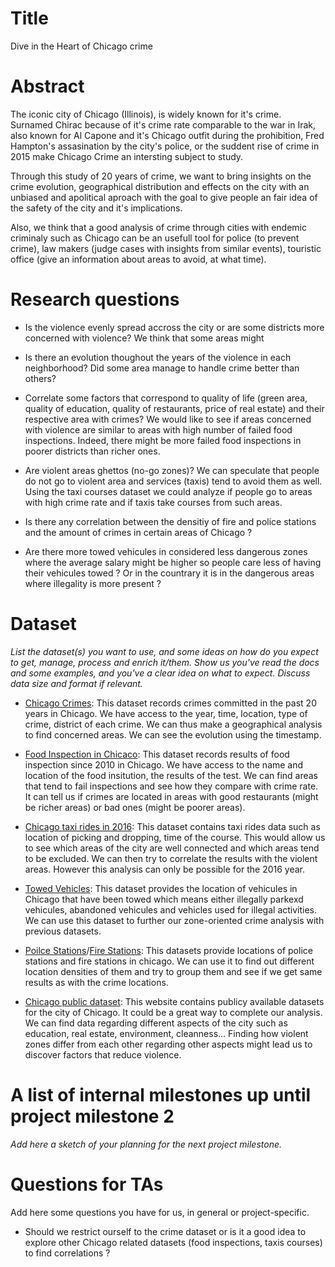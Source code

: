 # Title

Dive in the Heart of Chicago crime


# Abstract

The iconic city of Chicago (Illinois), is widely known for it's crime. Surnamed Chirac because of it's crime rate comparable to the war in Irak, also known for Al Capone and it's Chicago outfit during the prohibition, Fred Hampton's assasination by the city's police, or the suddent rise of crime in 2015 make Chicago Crime an intersting subject to study.

Through this study of 20 years of crime, we want to bring insights on the crime evolution, geographical distribution and effects on the city with an unbiased and apolitical aproach with the goal to give people an fair idea of the safety of the city and it's implications.

Also, we think that a good analysis of crime through cities with endemic criminaly such as Chicago can be an usefull tool for police (to prevent crime), law makers (judge cases with insights from similar events), touristic office (give an information about areas to avoid, at what time).


# Research questions

- Is the violence evenly spread accross the city or are some districts more concerned with violence? We think that some areas might 

- Is there an evolution thoughout the years of the violence in each neighborhood? Did some area manage to handle crime better than others?

- Correlate some factors that correspond to quality of life (green area, quality of education, quality of restaurants, price of real estate) and their respective area with crimes? We would like to see if areas concerned with violence are similar to areas with high number of failed food inspections. Indeed, there might be more failed food inspections in poorer districts than richer ones.

- Are violent areas ghettos (no-go zones)? We can speculate that people do not go to violent area and services (taxis) tend to avoid them as well. Using the taxi courses dataset we could analyze if people go to areas with high crime rate and if taxis take courses from such areas.

- Is there any correlation between the densitiy of fire and police stations and the amount of crimes in certain areas of Chicago ?

- Are there more towed vehicules in considered less dangerous zones where the average salary might be higher so people care less of having their vehicules towed ? Or in the countrary it is in the dangerous areas where illegality is more present ?

# Dataset
_List the dataset(s) you want to use, and some ideas on how do you expect to get, manage, process and enrich it/them. Show us you've read the docs and some examples, and you've a clear idea on what to expect. Discuss data size and format if relevant._

- [Chicago Crimes](https://www.kaggle.com/chicago/chicago-crime):
This dataset records crimes committed in the past 20 years in Chicago. We have access to the year, time, location, type of crime, district of each crime. We can thus make a geographical analysis to find concerned areas. We can see the evolution using the timestamp.

- [Food Inspection in Chicaco](https://www.kaggle.com/chicago/chicago-food-inspections):
This dataset records results of food inspection since 2010 in Chicago. We have access to the name and location of the food insitution, the results of the test. We can find areas that tend to fail inspections and see how they compare with crime rate.  It can tell us if crimes are located in areas with good restaurants (might be richer areas) or bad ones (might be poorer areas).

- [Chicago taxi rides in 2016](https://www.kaggle.com/chicago/chicago-taxi-rides-2016):
This dataset contains taxi rides data such as location of picking and dropping, time of the course. This would allow us to see which areas of the city are well connected and which areas tend to be excluded. We can then try to correlate the results with the violent areas. However this analysis can only be possible for the 2016 year.

- [Towed Vehicles](https://data.cityofchicago.org/Transportation/Towed-Vehicles/ygr5-vcbg):
This dataset provides the location of vehicules in Chicago that have been towed which means either illegally parkexd vehicules, abandoned vehicules and vehicles used for illegal activities. We can use this dataset to further our zone-oriented crime analysis with previous datasets.

- [Poilce Stations](https://data.cityofchicago.org/Public-Safety/Police-Stations/z8bn-74gv?fbclid=IwAR2yJeCXKd2toir7M50FkGWQ9MOZ7hrAD5ZMudAbiJE0vgriOIkw_d6y19Q)/[Fire Stations](https://data.cityofchicago.org/Public-Safety/Fire-Stations/28km-gtjn?fbclid=IwAR0SS0NRQiQoBv9fRFvIYgTfbqvL4sTAvKN_bbyXfsPCBeCJsTE_l72R8Vk):
This datasets provide locations of police stations and fire stations in chicago. We can use it to find out different location densities of them and try to group them and see if we get same results as with the crime locations.

- [Chicago public dataset](https://data.cityofchicago.org/):
This website contains publicy available datasets for the city of Chicago. It could be a great way to complete our analysis. We can find data regarding different aspects of the city such as education, real estate, environment, cleanness... Finding how violent zones differ from each other regarding other aspects might lead us to discover factors that reduce violence.



# A list of internal milestones up until project milestone 2
_Add here a sketch of your planning for the next project milestone._

# Questions for TAs
Add here some questions you have for us, in general or project-specific.

- Should we restrict ourself to the crime dataset or is it a good idea to explore other Chicago related datasets (food inspections, taxis courses) to find correlations ?


